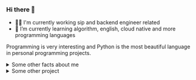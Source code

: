 ### Hi there 👋
- 👩‍💻 I'm currently working sip and backend engineer related
- 🌱 I’m currently learning algorithm, english, cloud native and more programming languages


Programming is very interesting and Python is the most beautiful language in personal programming projects.


<details>
  <summary>Some other facts about me</summary>
  <br>
<img align="center" src="https://github-readme-stats.vercel.app/api/top-langs/?username=so1n&hide_langs_below=1&theme=default&line_height=27&layout=compact&hide=html,css" />
<br>
<br>
<img align="center" src="https://github-readme-stats.vercel.app/api?username=so1n&show_icons=true&theme=dracula" />

</details>
<details>
  <summary>Some other project</summary>
  <br>
  [![Readme Card](https://github-readme-stats.vercel.app/api/pin/?username=so1n&repo=pait)](https://github.com/anuraghazra/github-readme-stats)
  [![Readme Card](https://github-readme-stats.vercel.app/api/pin/?username=so1n&repo=rap)](https://github.com/anuraghazra/github-readme-stats)
</details>

